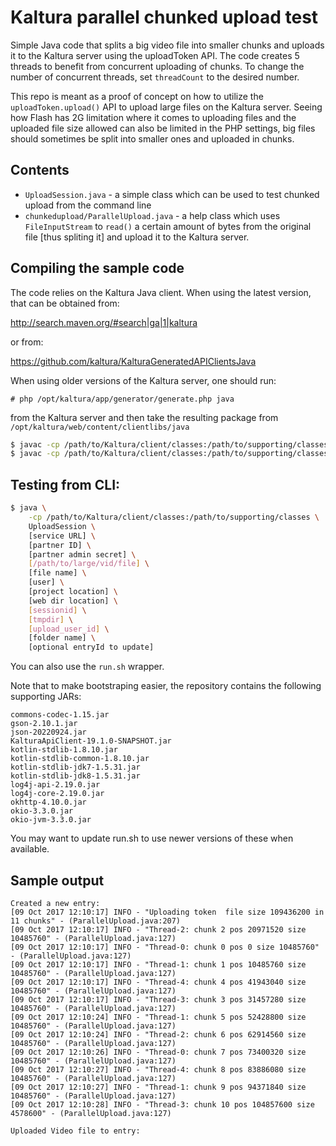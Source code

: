 # Kaltura parallel chunked upload test
Simple Java code that splits a big video file into smaller chunks and uploads it to the Kaltura server using the uploadToken API. The code creates 5 threads to benefit from concurrent uploading of chunks. To change the number of concurrent threads, set `threadCount` to the desired number.

This repo is meant as a proof of concept on how to utilize the `uploadToken.upload()` API to upload large files on the Kaltura server. Seeing how Flash has 2G limitation where it comes to uploading files and the uploaded file size allowed can also be limited in the PHP settings, big files should sometimes be split into smaller ones and uploaded in chunks.

## Contents
- `UploadSession.java` - a simple class which can be used to test chunked upload from the command line
- `chunkedupload/ParallelUpload.java` - a help class which uses `FileInputStream` to `read()` a certain amount of bytes from the original file [thus spliting it] and upload it to the Kaltura server.

## Compiling the sample code
The code relies on the Kaltura Java client. When using the latest version, that can be obtained from:

http://search.maven.org/#search|ga|1|kaltura

or from:

https://github.com/kaltura/KalturaGeneratedAPIClientsJava

When using older versions of the Kaltura server, one should run:
```
# php /opt/kaltura/app/generator/generate.php java
```

from the Kaltura server and then take the resulting package from `/opt/kaltura/web/content/clientlibs/java`
```bash
$ javac -cp /path/to/Kaltura/client/classes:/path/to/supporting/classes chunkedupload/ParallelUpload.java
$ javac -cp /path/to/Kaltura/client/classes:/path/to/supporting/classes UploadSession.java
```

## Testing from CLI:
```bash
$ java \
    -cp /path/to/Kaltura/client/classes:/path/to/supporting/classes \
    UploadSession \
    [service URL] \
    [partner ID] \
    [partner admin secret] \
    [/path/to/large/vid/file] \
    [file name] \ 
    [user] \
    [project location] \
    [web dir location] \
    [sessionid] \
    [tmpdir] \
    [upload_user_id] \
    [folder name] \
    [optional entryId to update]
```

You can also use the `run.sh` wrapper.

Note that to make bootstraping easier, the repository contains the following supporting JARs:
```
commons-codec-1.15.jar
gson-2.10.1.jar
json-20220924.jar
KalturaApiClient-19.1.0-SNAPSHOT.jar
kotlin-stdlib-1.8.10.jar
kotlin-stdlib-common-1.8.10.jar
kotlin-stdlib-jdk7-1.5.31.jar
kotlin-stdlib-jdk8-1.5.31.jar
log4j-api-2.19.0.jar
log4j-core-2.19.0.jar
okhttp-4.10.0.jar
okio-3.3.0.jar
okio-jvm-3.3.0.jar
```
You may want to update run.sh to use newer versions of these when available.

## Sample output
```
Created a new entry: 
[09 Oct 2017 12:10:17] INFO - "Uploading token  file size 109436200 in 11 chunks" - (ParallelUpload.java:207) 
[09 Oct 2017 12:10:17] INFO - "Thread-2: chunk 2 pos 20971520 size 10485760" - (ParallelUpload.java:127) 
[09 Oct 2017 12:10:17] INFO - "Thread-0: chunk 0 pos 0 size 10485760" - (ParallelUpload.java:127) 
[09 Oct 2017 12:10:17] INFO - "Thread-1: chunk 1 pos 10485760 size 10485760" - (ParallelUpload.java:127) 
[09 Oct 2017 12:10:17] INFO - "Thread-4: chunk 4 pos 41943040 size 10485760" - (ParallelUpload.java:127) 
[09 Oct 2017 12:10:17] INFO - "Thread-3: chunk 3 pos 31457280 size 10485760" - (ParallelUpload.java:127) 
[09 Oct 2017 12:10:24] INFO - "Thread-1: chunk 5 pos 52428800 size 10485760" - (ParallelUpload.java:127) 
[09 Oct 2017 12:10:24] INFO - "Thread-2: chunk 6 pos 62914560 size 10485760" - (ParallelUpload.java:127) 
[09 Oct 2017 12:10:26] INFO - "Thread-0: chunk 7 pos 73400320 size 10485760" - (ParallelUpload.java:127) 
[09 Oct 2017 12:10:27] INFO - "Thread-4: chunk 8 pos 83886080 size 10485760" - (ParallelUpload.java:127) 
[09 Oct 2017 12:10:27] INFO - "Thread-1: chunk 9 pos 94371840 size 10485760" - (ParallelUpload.java:127) 
[09 Oct 2017 12:10:28] INFO - "Thread-3: chunk 10 pos 104857600 size 4578600" - (ParallelUpload.java:127) 

Uploaded Video file to entry: 
```
